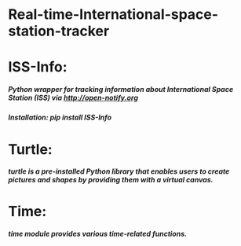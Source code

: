 # Real-time-International-space-station-tracker

# ISS-Info:
##### Python wrapper for tracking information about International Space Station (ISS) via http://open-notify.org
##### Installation: pip install ISS-Info

# Turtle:
##### turtle is a pre-installed Python library that enables users to create pictures and shapes by providing them with a virtual canvas.

# Time:
##### time module provides various time-related functions.

